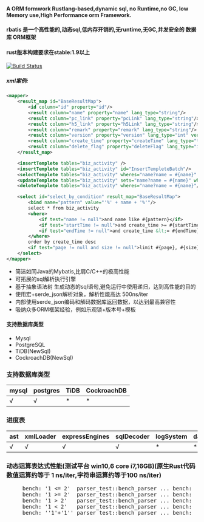 
#### A ORM formwork Rustlang-based,dynamic sql, no Runtime,no GC, low Memory use,High Performance orm Framework.
#### rbatis 是一个高性能的,动态sql,低内存开销的,无runtime,无GC,并发安全的  数据库 ORM框架
#### rust版本构建要求在stable:1.9以上
[![Build Status](https://travis-ci.org/zhuxiujia/rbatis.svg?branch=master)](https://travis-ci.org/zhuxiujia/rbatis)


##### xml案例:
``` xml
<mapper>
    <result_map id="BaseResultMap">
        <id column="id" property="id"/>
        <result column="name" property="name" lang_type="string"/>
        <result column="pc_link" property="pcLink" lang_type="string"/>
        <result column="h5_link" property="h5Link" lang_type="string"/>
        <result column="remark" property="remark" lang_type="string"/>
        <result column="version" property="version" lang_type="int" version_enable="true"/>
        <result column="create_time" property="createTime" lang_type="time.Time"/>
        <result column="delete_flag" property="deleteFlag" lang_type="int" logic_enable="true" logic_undelete="1" logic_deleted="0"/>
    </result_map>

    <insertTemplete tables="biz_activity" />
    <insertTemplete tables="biz_activity" id="InsertTempleteBatch"/>
    <selectTemplete tables="biz_activity" wheres="name?name = #{name}" columns=""/>
    <updateTemplete tables="biz_activity" sets="name?name = #{name}" wheres="name?name = #{name}"/>
    <deleteTemplete tables="biz_activity" wheres="name?name = #{name}"/>

    <select id="select_by_condition" result_map="BaseResultMap">
        <bind name="pattern" value="'%' + name + '%'"/>
        select * from biz_activity
        <where>
            <if test="name != null">and name like #{pattern}</if>
            <if test="startTime != null">and create_time >= #{startTime}</if>
            <if test="endTime != null">and create_time &lt;= #{endTime}</if>
        </where>
        order by create_time desc
        <if test="page != null and size != null">limit #{page}, #{size}</if>
    </select>
</mapper>
``` 

* 简洁如同Java的Mybatis,比肩C/C++的极高性能
* 可拓展的sql解析执行引擎
* 基于抽象语法树 生成动态的sql语句,避免运行中使用递归，达到高性能的目的
* 使用宏+serde_json解析对象，解析性能高达 500ns/iter
* 内部使用serde_json编码和解码数据库返回数据，以达到最高兼容性
* 吸纳众多ORM框架经验，例如乐观锁+版本号+模板

#### 支持数据库类型
* Mysql
* PostgreSQL
* TiDB(NewSql)
* CockroachDB(NewSql)


### 支持数据库类型
| mysql    | postgres | TiDB    | CockroachDB |
| ------ | ------ | ------ | ------ |
| √      | √      | *      | *      |

### 进度表
| ast    | xmlLoader | expressEngines | sqlDecoder | logSystem | dataSourceRouter |templeteDecoder |
| ------ | ------ | ------ | ------ | ------ | ------ |------ |
| √      | √      | √      | √      | *      | *      | *     |

### 动态运算表达式性能(测试平台 win10,6 core i7,16GB)(原生Rust代码数值运算约等于 1 ns/iter,字符串运算约等于100 ns/iter)
<pre>
     bench: '1 <= 2'  parser_test::bench_parser ... bench:          21 ns/iter (+/- 0)
     bench: '1 >= 2'  parser_test::bench_parser ... bench:          21 ns/iter (+/- 0)
     bench: '1 > 2'   parser_test::bench_parser ... bench:          21 ns/iter (+/- 0)
     bench: '1 < 2'   parser_test::bench_parser ... bench:          21 ns/iter (+/- 0) 
     bench: ''1'+'1'' parser_test::bench_parser ... bench:          118 ns/iter (+/- 1)
</pre>

